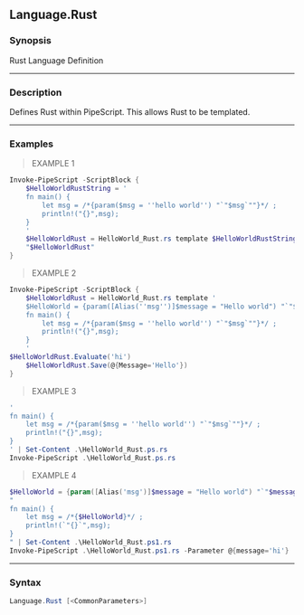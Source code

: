 Language.Rust
-------------

### Synopsis
Rust Language Definition

---

### Description

Defines Rust within PipeScript.
This allows Rust to be templated.

---

### Examples
> EXAMPLE 1

```PowerShell
Invoke-PipeScript -ScriptBlock {
    $HelloWorldRustString = '    
    fn main() {
        let msg = /*{param($msg = ''hello world'') "`"$msg`""}*/ ;
        println!("{}",msg);
    }
    '
    $HelloWorldRust = HelloWorld_Rust.rs template $HelloWorldRustString
    "$HelloWorldRust"
}
```
> EXAMPLE 2

```PowerShell
Invoke-PipeScript -ScriptBlock {
    $HelloWorldRust = HelloWorld_Rust.rs template '    
    $HelloWorld = {param([Alias(''msg'')]$message = "Hello world") "`"$message`""}
    fn main() {
        let msg = /*{param($msg = ''hello world'') "`"$msg`""}*/ ;
        println!("{}",msg);
    }
    '
$HelloWorldRust.Evaluate('hi')
    $HelloWorldRust.Save(@{Message='Hello'})
}
```
> EXAMPLE 3

```PowerShell
'    
fn main() {
    let msg = /*{param($msg = ''hello world'') "`"$msg`""}*/ ;
    println!("{}",msg);
}
' | Set-Content .\HelloWorld_Rust.ps.rs
Invoke-PipeScript .\HelloWorld_Rust.ps.rs
```
> EXAMPLE 4

```PowerShell
$HelloWorld = {param([Alias('msg')]$message = "Hello world") "`"$message`""}
"    
fn main() {
    let msg = /*{$HelloWorld}*/ ;
    println!(`"{}`",msg);
}
" | Set-Content .\HelloWorld_Rust.ps1.rs
Invoke-PipeScript .\HelloWorld_Rust.ps1.rs -Parameter @{message='hi'}
```

---

### Syntax
```PowerShell
Language.Rust [<CommonParameters>]
```
